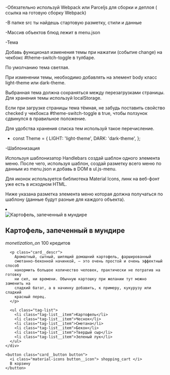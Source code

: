 -Обязательно используй Webpack или Parceljs для сборки и деплоя ( ссылка на
готовую сборку Webpack)

-В папке src ты найдешь стартовую разметку, стили и данные

-Массив объектов блюд лежит в menu.json

-Тема

Добавь функционал изменения темы при нажатии (событие change) на чекбокс
#theme-switch-toggle в тулбаре.

По умолчанию тема светлая.

При изменении темы, необходимо добавлять на элемент body класс light-theme или
dark-theme.

Выбранная тема должна сохраняться между перезагрузками страницы. Для хранения
темы используй localStorage.

Если при загрузке страницы тема тёмная, не забудь поставить свойство checked у
чекбокса #theme-switch-toggle в true, чтобы ползунок сдвинулся в правильное
положение.

Для удобства хранения списка тем используй такое перечисление.

- const Theme = { LIGHT: 'light-theme', DARK: 'dark-theme', };

-Шаблонизация

Используя шаблонизатор Handlebars создай шаблон одного элемента меню. После
чего, используя шаблон, создай разметку всего меню по данным из menu.json и
добавь в DOM в ul.js-menu.

Для иконок используется библиотека Material Icons, линк на веб-фонт уже есть в
исходном HTML.

Ниже указана разметка элемента меню которая должна получаться по шаблону (данные
будут разные для каждого объекта).

<li class="menu__item">
  <article class="card">
    <img
      src="https://s1.eda.ru/StaticContent/Photos/140812180013/140820212258/p_O.jpg"
      alt="Картофель, запеченный в мундире"
      class="card__image"
    />
    <div class="card__content">
      <h2 class="card__name">Картофель, запеченный в мундире</h2>
      <p class="card__price">
        <i class="material-icons"> monetization_on </i>
        100 кредитов
      </p>

      <p class="card__descr">
        Ароматный, сытный, шипящий домашний картофель, фаршированный
        сметанно-беконной начинкой, — это очень простой и очень эффектный способ
        накормить большое количество человек, практически не потратив на готовку
        ни сил, ни времени. Обычную картошку при желании тут можно заменить на
        сладкий батат, а в начинку добавить, к примеру, кукурузу или сладкий
        красный перец.
      </p>

      <ul class="tag-list">
        <li class="tag-list__item">Картофель</li>
        <li class="tag-list__item">Чеснок</li>
        <li class="tag-list__item">Сметана</li>
        <li class="tag-list__item">Бекон</li>
        <li class="tag-list__item">Твердый сыр</li>
        <li class="tag-list__item">Зеленый лук</li>
      </ul>
    </div>

    <button class="card__button button">
      <i class="material-icons button__icon"> shopping_cart </i>
      В корзину
    </button>

  </article>
</li>
